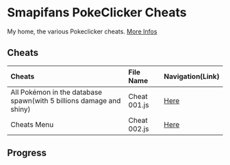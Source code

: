 # Smapifans PokeClicker Cheats
My home, the various Pokeclicker cheats.
[More Infos]()

## Cheats
Cheats                        | File Name                    | Navigation(Link)
:---------------------------- | :--------------------------- | :---------------------------
All Pokémon in the database spawn(with 5 billions damage and shiny)   | Cheat 001.js                         | [Here](https://github.com/Smapifan/Smapifans-Pokeclicker-Cheats/blob/main/Cheats/Cheat%20001.js)
Cheats Menu                    | Cheat 002.js                 | [Here]()

## Progress
